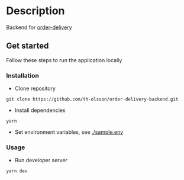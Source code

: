 # Description
Backend for [order-delivery](https://github.com/th-olsson/order-delivery)

## Get started
Follow these steps to run the application locally

### Installation
- Clone repository
```
git clone https://github.com/th-olsson/order-delivery-backend.git
```

- Install dependencies
```
yarn
```
- Set environment variables, see [./sample.env](./sample.env)
### Usage
- Run developer server
```
yarn dev
```
